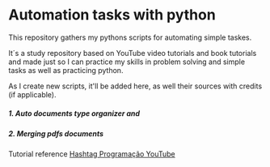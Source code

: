 # Automation tasks with python

This repository gathers my pythons scripts for automating simple taskes.

It´s a study repository based on YouTube video tutorials and book tutorials and made just so I can practice my skills in problem solving and simple tasks as well as practicing python.

As I create new scripts, it'll be added here, as well their sources with credits (if applicable).

##### 1. Auto documents type organizer and
##### 2. Merging pdfs documents
Tutorial reference <a href="https://www.youtube.com/watch?v=K3kwVcJuz8I">Hashtag Programação YouTube</a>
